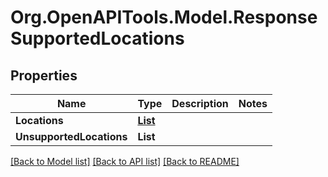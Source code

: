 # Org.OpenAPITools.Model.ResponseSupportedLocations
## Properties

Name | Type | Description | Notes
------------ | ------------- | ------------- | -------------
**Locations** | [**List<ResponseSupportedLocation>**](ResponseSupportedLocation.md) |  | 
**UnsupportedLocations** | **List<string>** |  | 

[[Back to Model list]](../README.md#documentation-for-models) [[Back to API list]](../README.md#documentation-for-api-endpoints) [[Back to README]](../README.md)

